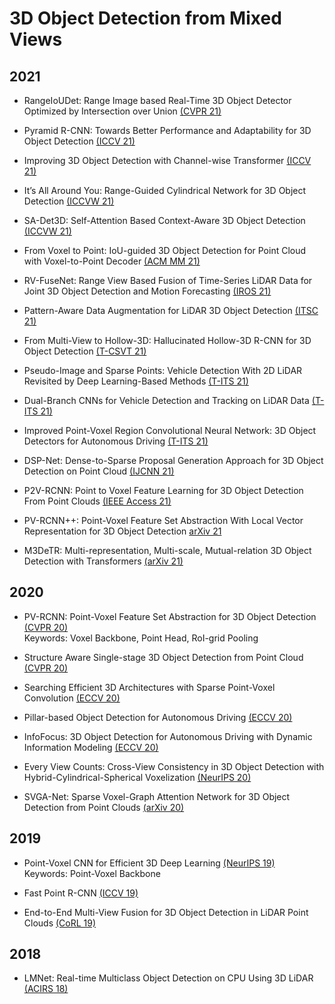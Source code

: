 # 3D Object Detection from Mixed Views

## 2021

- RangeIoUDet: Range Image based Real-Time 3D Object Detector Optimized by Intersection over Union [(CVPR 21)](https://openaccess.thecvf.com/content/CVPR2021/papers/Liang_RangeIoUDet_Range_Image_Based_Real-Time_3D_Object_Detector_Optimized_by_CVPR_2021_paper.pdf)

- Pyramid R-CNN: Towards Better Performance and Adaptability for 3D Object Detection [(ICCV 21)](https://openaccess.thecvf.com/content/ICCV2021/papers/Mao_Pyramid_R-CNN_Towards_Better_Performance_and_Adaptability_for_3D_Object_ICCV_2021_paper.pdf)

- Improving 3D Object Detection with Channel-wise Transformer [(ICCV 21)](https://openaccess.thecvf.com/content/ICCV2021/papers/Sheng_Improving_3D_Object_Detection_With_Channel-Wise_Transformer_ICCV_2021_paper.pdf)

- It’s All Around You: Range-Guided Cylindrical Network for 3D Object Detection [(ICCVW 21)](https://openaccess.thecvf.com/content/ICCV2021W/AVVision/papers/Rapoport-Lavie_Its_All_Around_You_Range-Guided_Cylindrical_Network_for_3D_Object_ICCVW_2021_paper.pdf)

- SA-Det3D: Self-Attention Based Context-Aware 3D Object Detection [(ICCVW 21)](https://arxiv.org/pdf/2101.02672.pdf)

- From Voxel to Point: IoU-guided 3D Object Detection for Point Cloud with Voxel-to-Point Decoder [(ACM MM 21)](https://dl.acm.org/doi/pdf/10.1145/3474085.3475314)

- RV-FuseNet: Range View Based Fusion of Time-Series LiDAR Data for Joint 3D Object Detection and Motion Forecasting [(IROS 21)](https://arxiv.org/pdf/2005.10863.pdf)

- Pattern-Aware Data Augmentation for LiDAR 3D Object Detection [(ITSC 21)](https://arxiv.org/pdf/2112.00050.pdf)

- From Multi-View to Hollow-3D: Hallucinated Hollow-3D R-CNN for 3D Object Detection [(T-CSVT 21)](https://ieeexplore.ieee.org/stamp/stamp.jsp?arnumber=9500203)

- Pseudo-Image and Sparse Points: Vehicle Detection With 2D LiDAR Revisited by Deep Learning-Based Methods [(T-ITS 21)](https://ieeexplore.ieee.org/stamp/stamp.jsp?arnumber=9152088)

- Dual-Branch CNNs for Vehicle Detection and Tracking on LiDAR Data [(T-ITS 21)](https://ieeexplore.ieee.org/stamp/stamp.jsp?arnumber=9142426)

- Improved Point-Voxel Region Convolutional Neural Network: 3D Object Detectors for Autonomous Driving [(T-ITS 21)](https://ieeexplore.ieee.org/stamp/stamp.jsp?arnumber=9440849)

- DSP-Net: Dense-to-Sparse Proposal Generation Approach for 3D Object Detection on Point Cloud [(IJCNN 21)](https://ieeexplore.ieee.org/stamp/stamp.jsp?arnumber=9534412)

- P2V-RCNN: Point to Voxel Feature Learning for 3D Object Detection From Point Clouds [(IEEE Access 21)](https://ieeexplore.ieee.org/stamp/stamp.jsp?arnumber=9474438)

- PV-RCNN++: Point-Voxel Feature Set Abstraction With Local Vector Representation for 3D Object Detection [arXiv 21](https://arxiv.org/pdf/2102.00463.pdf)

- M3DeTR: Multi-representation, Multi-scale, Mutual-relation 3D Object Detection with Transformers [(arXiv 21)](https://arxiv.org/pdf/2104.11896.pdf)

## 2020

- PV-RCNN: Point-Voxel Feature Set Abstraction for 3D Object Detection [(CVPR 20)](https://openaccess.thecvf.com/content_CVPR_2020/papers/Shi_PV-RCNN_Point-Voxel_Feature_Set_Abstraction_for_3D_Object_Detection_CVPR_2020_paper.pdf)\
Keywords: Voxel Backbone, Point Head, RoI-grid Pooling

- Structure Aware Single-stage 3D Object Detection from Point Cloud [(CVPR 20)](https://openaccess.thecvf.com/content_CVPR_2020/papers/He_Structure_Aware_Single-Stage_3D_Object_Detection_From_Point_Cloud_CVPR_2020_paper.pdf)

- Searching Efficient 3D Architectures with Sparse Point-Voxel Convolution [(ECCV 20)](http://www.ecva.net/papers/eccv_2020/papers_ECCV/papers/123730681.pdf)

- Pillar-based Object Detection for Autonomous Driving [(ECCV 20)](https://www.ecva.net/papers/eccv_2020/papers_ECCV/papers/123670018.pdf)

- InfoFocus: 3D Object Detection for Autonomous Driving with Dynamic Information Modeling [(ECCV 20)](https://arxiv.org/pdf/2007.08556.pdf)

- Every View Counts: Cross-View Consistency in 3D Object Detection with Hybrid-Cylindrical-Spherical Voxelization [(NeurIPS 20)](https://drive.google.com/file/d/1oXLz0SwJVn7HM85g2LUiJh6ydvvnxMqS/view)

- SVGA-Net: Sparse Voxel-Graph Attention Network for 3D Object Detection from Point Clouds [(arXiv 20)](https://arxiv.org/pdf/2006.04043.pdf)

## 2019

- Point-Voxel CNN for Efficient 3D Deep Learning [(NeurIPS 19)](https://proceedings.neurips.cc/paper/2019/file/5737034557ef5b8c02c0e46513b98f90-Paper.pdf)\
Keywords: Point-Voxel Backbone

- Fast Point R-CNN [(ICCV 19)](https://openaccess.thecvf.com/content_ICCV_2019/papers/Chen_Fast_Point_R-CNN_ICCV_2019_paper.pdf)

- End-to-End Multi-View Fusion for 3D Object Detection in LiDAR Point Clouds [(CoRL 19)](http://proceedings.mlr.press/v100/zhou20a/zhou20a.pdf)

## 2018

- LMNet: Real-time Multiclass Object Detection on CPU Using 3D LiDAR [(ACIRS 18)](https://ieeexplore.ieee.org/stamp/stamp.jsp?arnumber=8467245)
